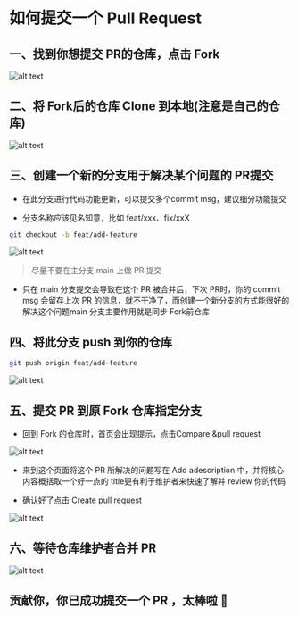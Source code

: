 # 如何提交一个 Pull Request

## 一、找到你想提交 PR的仓库，点击 Fork

![alt text](/contribution/image.png)

## 二、将 Fork后的仓库 Clone 到本地(注意是自己的仓库)

![alt text](/contribution/image-1.png)

## 三、创建一个新的分支用于解决某个问题的 PR提交

- 在此分支进行代码功能更新，可以提交多个commit msg，建议细分功能提交

- 分支名称应该见名知意，比如 feat/xxx、fix/xxX

```bash
git checkout -b feat/add-feature
```

![alt text](/contribution/image-2.png)

> 尽量不要在主分支 main 上做 PR 提交

- 只在 main 分支提交会导致在这个 PR 被合并后，下次 PR时，你的 commit msg 会留存上次 PR 的信息，就不干净了，而创建一个新分支的方式能很好的解决这个问题main 分支主要作用就是同步 Fork前仓库

## 四、将此分支 push 到你的仓库

```bash
git push origin feat/add-feature
```

![alt text](/contribution/image-3.png)

## 五、提交 PR 到原 Fork 仓库指定分支

- 回到 Fork 的仓库时，首页会出现提示，点击Compare &pull request

![alt text](/contribution/image-4.png)

- 来到这个页面将这个 PR 所解决的问题写在 Add adescription 中，并将核心内容概括取一个好一点的 title更有利于维护者来快速了解并 review 你的代码

- 确认好了点击 Create pull request

![alt text](/contribution/image-5.png)

## 六、等待仓库维护者合并 PR

![alt text](/contribution/image-6.png)

## 贡献你，你已成功提交一个 PR ，太棒啦 🎉
